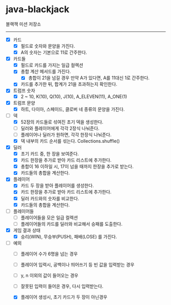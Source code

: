 # java-blackjack

블랙잭 미션 저장소
 
---

- [x] 카드
  - [x] 필드로 숫자와 문양을 가진다.
  - [x] A의 숫자는 기본으로 11로 간주한다. 

- [x] 카드들
  - [x] 필드로 카드를 가지는 일급 컬렉션
  - [x] 총합 계산 메서드를 가진다.
    - [x] 총합이 21을 넘길 경우 만약 A가 있다면, A를 11대신 1로 간주한다.
  - [x] 카드를 추가한 뒤, 합계가 21을 초과하는지 확인한다.

- [x] 트럼프 숫자
  - [x] 2 ~ 10, K(10), Q(10), J(10), A_ELEVEN(11), A_ONE(1)  
  
- [x] 트럼프 문양
  - [x] 하트, 다이아, 스페이드, 클로버 네 종류의 문양을 가진다.
  
- [ ] 덱
  - [x] 52장의 카드들로 섞여진 초기 덱을 생성한다.
  - [ ] 딜러와 플레이어에게 각각 2장식 나눠준다. 
  - [ ] 플레이어나 딜러가 원하면, 각각 한장식 나눠준다.
  - [x] 덱 내부의 카드 순서를 섞는다. Collections.shuffle()
    
- [x] 딜러
  - [x] 초기 카드 중, 한 장을 보여준다.
  - [x] 카드 한장을 추가로 받아 카드 리스트에 추가한다. 
  - [x] 총합이 16 이하일 시, 17이 넘을 때까지 한장을 추가로 받는다.
  - [x] 카드들의 총합을 계산한다.

- [x] 플레이어
  - [x] 카드 두 장을 받아 플레이어를 생성한다.
  - [x] 카드 한장을 추가로 받아 카드 리스트에 추가한다.
  - [x] 딜러 카드와의 숫자를 비교한다.
  - [x] 카드들의 총합을 계산한다.

- [ ] 플레이어들
  - [ ] 플레이어들을 모은 일급 컬렉션 
  - [ ] 플레이어들의 카드를 딜러와 비교해서 승패를 도출한다.

- [x] 게임 결과 상태 
  - [x] 승리(WIN), 무승부(PUSH), 패배(LOSE) 를 가진다.

- [ ] 예외
  - [ ] 플레이어 수가 6명을 넘는 경우
  - [ ] 플레이어 입력시, 공백이나 띄어쓰기 등 빈 값을 입력받는 경우
  - [ ] y, n 이외의 값이 들어오는 경우
  - [ ] 잘못된 입력이 들어온 경우, 다시 입력받는다.
  - [x] 플레이어 생성시, 초기 카드가 두 장이 아닌경우
   
